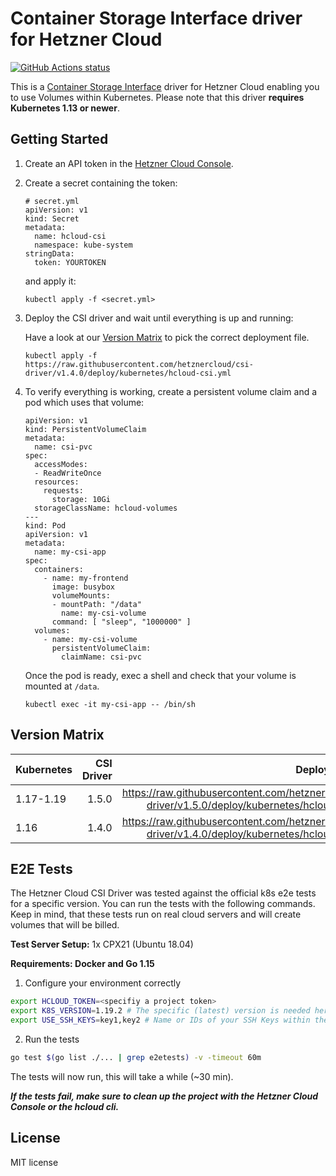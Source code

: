 # Container Storage Interface driver for Hetzner Cloud

[![GitHub Actions status](https://github.com/hetznercloud/csi-driver/workflows/Run%20tests/badge.svg)](https://github.com/hetznercloud/csi-driver/actions)

This is a [Container Storage Interface](https://github.com/container-storage-interface/spec) driver for Hetzner Cloud
enabling you to use Volumes within Kubernetes. Please note that this driver **requires Kubernetes 1.13 or newer**.

## Getting Started

1. Create an API token in the [Hetzner Cloud Console](https://console.hetzner.cloud/).

2. Create a secret containing the token:

   ```
   # secret.yml
   apiVersion: v1
   kind: Secret
   metadata:
     name: hcloud-csi
     namespace: kube-system
   stringData:
     token: YOURTOKEN
   ```
   
   and apply it: 
   ```
   kubectl apply -f <secret.yml>
   ```

3. Deploy the CSI driver and wait until everything is up and running:

    Have a look at our [Version Matrix](README.md#version-matrix) to pick the correct deployment file.
   ```
   kubectl apply -f https://raw.githubusercontent.com/hetznercloud/csi-driver/v1.4.0/deploy/kubernetes/hcloud-csi.yml
   ```

4. To verify everything is working, create a persistent volume claim and a pod
   which uses that volume:

   ```
   apiVersion: v1
   kind: PersistentVolumeClaim
   metadata:
     name: csi-pvc
   spec:
     accessModes:
     - ReadWriteOnce
     resources:
       requests:
         storage: 10Gi
     storageClassName: hcloud-volumes
   ---
   kind: Pod
   apiVersion: v1
   metadata:
     name: my-csi-app
   spec:
     containers:
       - name: my-frontend
         image: busybox
         volumeMounts:
         - mountPath: "/data"
           name: my-csi-volume
         command: [ "sleep", "1000000" ]
     volumes:
       - name: my-csi-volume
         persistentVolumeClaim:
           claimName: csi-pvc
   ```

   Once the pod is ready, exec a shell and check that your volume is mounted at `/data`.
   
   ```
   kubectl exec -it my-csi-app -- /bin/sh
   ```

## Version Matrix

| Kubernetes    | CSI Driver   | Deployment File |
| ------------- | -----:| ------------------------------------------------------------------------------------------------------:|
| 1.17-1.19     | 1.5.0 | https://raw.githubusercontent.com/hetznercloud/csi-driver/v1.5.0/deploy/kubernetes/hcloud-csi.yml      |
| 1.16          | 1.4.0 | https://raw.githubusercontent.com/hetznercloud/csi-driver/v1.4.0/deploy/kubernetes/hcloud-csi.yml      |


## E2E Tests

The Hetzner Cloud CSI Driver was tested against the official k8s e2e tests for a specific version. You can run the tests with the following commands. Keep in mind, that these tests run on real cloud servers and will create volumes that will be billed. 

**Test Server Setup:** 
1x CPX21 (Ubuntu 18.04)

**Requirements: Docker and Go 1.15**
1. Configure your environment correctly
```bash
export HCLOUD_TOKEN=<specifiy a project token>
export K8S_VERSION=1.19.2 # The specific (latest) version is needed here
export USE_SSH_KEYS=key1,key2 # Name or IDs of your SSH Keys within the Hetzner Cloud, the servers will be accessable with that keys
```
2. Run the tests
```bash
go test $(go list ./... | grep e2etests) -v -timeout 60m
```
The tests will now run, this will take a while (~30 min).

***If the tests fail, make sure to clean up the project with the Hetzner Cloud Console or the hcloud cli.***
## License

MIT license
